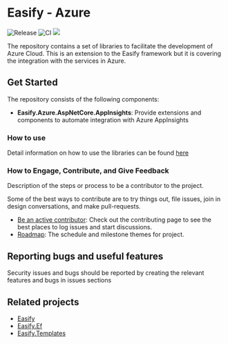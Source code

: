Easify - Azure 
============

![Release](https://github.com/icgam/Easify.Azure/workflows/Release%20build%20on%20master/main/badge.svg) ![CI](https://github.com/icgam/Easify.Azure/workflows/CI%20on%20Branches%20and%20PRs/badge.svg) ![](https://img.shields.io/nuget/v/Easify.Azure.AspNetCore.AppInsights.svg?style=flat-square)


The repository contains a set of libraries to facilitate the development of Azure Cloud. This is an extension to the Easify framework but it is covering the integration with the services in Azure.

## Get Started

The repository consists of the following components:

- **Easify.Azure.AspNetCore.AppInsights**: Provide extensions and components to automate integration with Azure AppInsights


### How to use

Detail information on how to use the libraries can be found [here](https://github.com/icgam/Easify.Azure/wiki)

### How to Engage, Contribute, and Give Feedback

Description of the steps or process to be a contributor to the project.

Some of the best ways to contribute are to try things out, file issues, join in design conversations,
and make pull-requests.

* [Be an active contributor](./docs/CONTRIBUTING.md): Check out the contributing page to see the best places to log issues and start discussions.
* [Roadmap](./docs/ROADMAP.md): The schedule and milestone themes for project.

## Reporting bugs and useful features

Security issues and bugs should be reported by creating the relevant features and bugs in issues sections

## Related projects

- [Easify](https://github.com/icgam/Easify)
- [Easify.Ef](https://github.com/icgam/Easify.Ef)
- [Easify.Templates](https://github.com/icgam/Easify.Templates)
